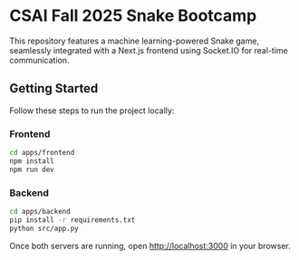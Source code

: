 # CSAI Fall 2025 Snake Bootcamp

This repository features a machine learning-powered Snake game, seamlessly integrated with a Next.js frontend using Socket.IO for real-time communication.

## Getting Started

Follow these steps to run the project locally:

### Frontend

```bash
cd apps/frontend
npm install
npm run dev
```

### Backend

```bash
cd apps/backend
pip install -r requirements.txt
python src/app.py
```

Once both servers are running, open [http://localhost:3000](http://localhost:3000) in your browser.
